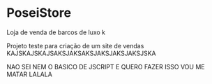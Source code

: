 # PoseiStore
Loja de venda de barcos de luxo k

Projeto teste para criação de um site de vendas KAJSKAJSKAJSAKSJAKSAKSJAKSJAKSJAKSJSKA

NAO SEI NEM O BASICO DE JSCRIPT E QUERO FAZER ISSO VOU ME MATAR LALALA
